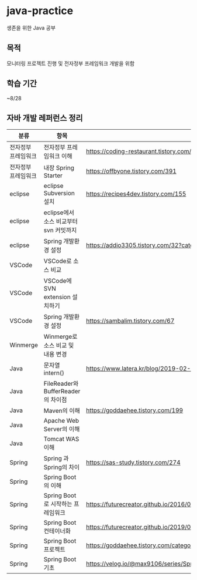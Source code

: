 # java-practice
생존을 위한 Java 공부
## 목적
모니터링 프로젝트 진행 및 전자정부 프레임워크 개발을 위함
## 학습 기간
~8/28

## 자바 개발 레퍼런스 정리
|분류|항목|링크|
|---|---|---|
|전자정부 프레임워크|전자정부 프레임워크 이해|https://coding-restaurant.tistory.com/146|
|전자정부 프레임워크|내장 Spring Starter|https://offbyone.tistory.com/391|
|eclipse|eclipse Subversion 설치|https://recipes4dev.tistory.com/155|
|eclipse|eclipse에서 소스 비교부터 svn 커밋까지||
|eclipse|Spring 개발환경 설정|https://addio3305.tistory.com/32?category=772645|
|VSCode|VSCode로 소스 비교||
|VSCode|VSCode에 SVN extension 설치하기||
|VSCode|Spring 개발환경 설정|https://sambalim.tistory.com/67|
|Winmerge|Winmerge로 소스 비교 및 내용 변경||
|Java|문자열 intern()|https://www.latera.kr/blog/2019-02-09-java-string-intern/|
|Java|FileReader와 BufferReader의 차이점||
|Java|Maven의 이해|https://goddaehee.tistory.com/199|
|Java|Apache Web Server의 이해||
|Java|Tomcat WAS 이해||
|Spring|Spring 과 Spring의 차이|https://sas-study.tistory.com/274|
|Spring|Spring Boot의 이해||
|Spring|Spring Boot로 시작하는 프레임워크|https://futurecreator.github.io/2016/06/18/spring-boot-get-started/|
|Spring|Spring Boot 컨테이너화|https://futurecreator.github.io/2019/01/19/spring-boot-containerization-and-ci-cd-to-kubernetes-cluster/|
|Spring|Spring Boot 프로젝트|https://goddaehee.tistory.com/category/3.%20%EC%9B%B9%EA%B0%9C%EB%B0%9C/3_1_3%20%EC%8A%A4%ED%94%84%EB%A7%81%EB%B6%80%ED%8A%B8|
|Spring|Spring Boot 기초|https://velog.io/@max9106/series/Spring-Boot-%EC%8A%A4%ED%94%84%EB%A7%81-%EB%B6%80%ED%8A%B8-%EA%B8%B0%EC%B4%88|
